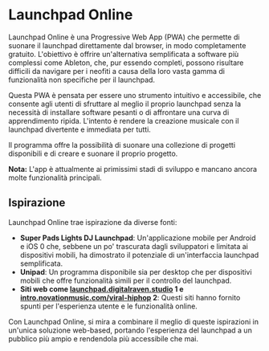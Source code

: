 # Launchpad Online

Launchpad Online è una Progressive Web App (PWA) che permette di suonare il launchpad direttamente dal browser, in modo completamente gratuito. L'obiettivo è offrire un'alternativa semplificata a software più complessi come Ableton, che, pur essendo completi, possono risultare difficili da navigare per i neofiti a causa della loro vasta gamma di funzionalità non specifiche per il launchpad.

Questa PWA è pensata per essere uno strumento intuitivo e accessibile, che consente agli utenti di sfruttare al meglio il proprio launchpad senza la necessità di installare software pesanti o di affrontare una curva di apprendimento ripida. L'intento è rendere la creazione musicale con il launchpad divertente e immediata per tutti.

Il programma offre la possibilità di suonare una collezione di progetti disponibili e di creare e suonare il proprio progetto.

**Nota:** L'app è attualmente ai primissimi stadi di sviluppo e mancano ancora molte funzionalità principali.

## Ispirazione

Launchpad Online trae ispirazione da diverse fonti:

*   **Super Pads Lights DJ Launchpad**: Un'applicazione mobile per Android e iOS <mcreference link="https://play.google.com/store/apps/details?id=com.opalastudios.superlaunchpad&hl=en&pli=1" index="0">0</mcreference> che, sebbene un po' trascurata dagli sviluppatori e limitata ai dispositivi mobili, ha dimostrato il potenziale di un'interfaccia launchpad semplificata.
*   **Unipad**: Un programma disponibile sia per desktop che per dispositivi mobili che offre funzionalità simili per il controllo del launchpad.
*   **Siti web come [launchpad.digitalraven.studio](https://launchpad.digitalraven.studio/) <mcreference link="https://launchpad.digitalraven.studio/" index="1">1</mcreference> e [intro.novationmusic.com/viral-hiphop](https://intro.novationmusic.com/viral-hiphop) <mcreference link="https://intro.novationmusic.com/viral-hiphop" index="2">2</mcreference>**: Questi siti hanno fornito spunti per l'esperienza utente e le funzionalità online.

Con Launchpad Online, si mira a combinare il meglio di queste ispirazioni in un'unica soluzione web-based, portando l'esperienza del launchpad a un pubblico più ampio e rendendola più accessibile che mai.